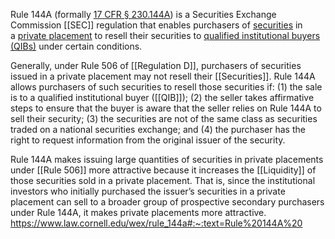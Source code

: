 Rule 144A (formally [17 CFR § 230.144A](https://www.law.cornell.edu/cfr/text/17/230.144A)) is a Securities Exchange Commission [[SEC]] regulation that enables purchasers of [securities](https://www.law.cornell.edu/wex/securities) in a [private placement](https://www.law.cornell.edu/wex/private_placement) to resell their securities to [qualified institutional buyers (QIBs)](https://www.law.cornell.edu/wex/qualified_institutional_buyer_%28qib%29) under certain conditions. 

Generally, under Rule 506 of [[Regulation D]], purchasers of securities issued in a private placement may not resell their [[Securities]]. Rule 144A allows purchasers of such securities to resell those securities if: (1) the sale is to a qualified institutional buyer ([[QIB]]); (2) the seller takes affirmative steps to ensure that the buyer is aware that the seller relies on Rule 144A to sell their security; (3) the securities are not of the same class as securities traded on a national securities exchange; and (4) the purchaser has the right to request information from the original issuer of the security. 

Rule 144A makes issuing large quantities of securities in private placements under [[Rule 506]] more attractive because it increases the [[Liquidity]] of those securities sold in a private placement. That is, since the institutional investors who initially purchased the issuer’s securities in a private placement can sell to a broader group of prospective secondary purchasers under Rule 144A, it makes private placements more attractive.
https://www.law.cornell.edu/wex/rule_144a#:~:text=Rule%20144A%20